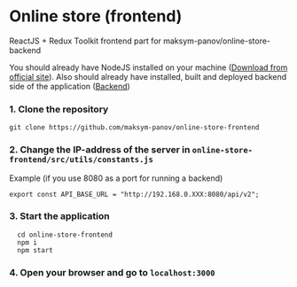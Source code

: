 # Online store (frontend)
ReactJS + Redux Toolkit frontend part for maksym-panov/online-store-backend

You should already have NodeJS installed on your machine ([Download from official site](https://nodejs.org/en)).
Also should already have installed, built and deployed backend side of the application ([Backend](https://github.com/maksym-panov/online-store-backend))

### 1. Clone the repository
```
git clone https://github.com/maksym-panov/online-store-frontend
```

### 2. Change the IP-address of the server in `online-store-frontend/src/utils/constants.js`

Example (if you use 8080 as a port for running a backend)

```
export const API_BASE_URL = "http://192.168.0.XXX:8080/api/v2";
```

### 3. Start the application
```
  cd online-store-frontend
  npm i
  npm start
```

### 4. Open your browser and go to `localhost:3000`
